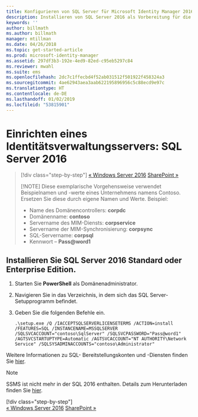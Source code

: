 ```yaml
---
title: Konfigurieren von SQL Server für Microsoft Identity Manager 2016 SP1 | Microsoft-Dokumentation
description: Installieren von SQL Server 2016 als Vorbereitung für die Installation von MIM 2016.
keywords: ''
author: billmath
ms.author: billmath
manager: mtillman
ms.date: 04/26/2018
ms.topic: get-started-article
ms.prod: microsoft-identity-manager
ms.assetid: 297df3b3-192e-4ed9-82ed-c95eb5297c84
ms.reviewer: mwahl
ms.suite: ems
ms.openlocfilehash: 2dc7c1ffecbd4f52ab031512f501922f458324a3
ms.sourcegitcommit: 4ae62943aea3aab622195896956c5c88ecd9e97c
ms.translationtype: HT
ms.contentlocale: de-DE
ms.lasthandoff: 01/02/2019
ms.locfileid: "53815901"
---
```

# <a name="set-up-an-identity-management-server-sql-server-2016"></a>Einrichten eines Identitätsverwaltungsservers: SQL Server 2016

> [!div class="step-by-step"]
> [« Windows Server 2016](prepare-server-ws2016.md)
> [SharePoint »](prepare-server-sharepoint.md)
> 
> [!NOTE]
> Diese exemplarische Vorgehensweise verwendet Beispielnamen und -werte eines Unternehmens namens Contoso. Ersetzen Sie diese durch eigene Namen und Werte. Beispiel:
> - Name des Domänencontrollers: **corpdc**
> - Domänenname: **contoso**
> - Servername des MIM-Diensts: **corpservice**
> - Servername der MIM-Synchronisierung: **corpsync**
> - SQL-Servername: **corpsql**
> - Kennwort – <strong>Pass@word1</strong>

## <a name="install-sql-server-2016-standardenterprise-edition"></a>Installieren Sie **SQL Server 2016 Standard oder Enterprise Edition**.

1. Starten Sie **PowerShell** als Domänenadministrator.

2. Navigieren Sie in das Verzeichnis, in dem sich das SQL Server-Setupprogramm befindet.

3. Geben Sie die folgenden Befehle ein.

    ```
    .\setup.exe /Q /IACCEPTSQLSERVERLICENSETERMS /ACTION=install /FEATURES=SQL /INSTANCENAME=MSSQLSERVER /SQLSVCACCOUNT="contoso\SqlServer" /SQLSVCPASSWORD="Pass@word1"   /AGTSVCSTARTUPTYPE=Automatic /AGTSVCACCOUNT="NT AUTHORITY\Network Service" /SQLSYSADMINACCOUNTS="contoso\Administrator"
    ```
    
Weitere Informationen zu SQL- Bereitstellungskonten und -Diensten finden Sie [hier](https://docs.microsoft.com/sql/database-engine/configure-windows/configure-windows-service-accounts-and-permissions?view=sql-server-2017).
> [!NOTE]
> SSMS ist nicht mehr in der SQL 2016 enthalten. Details zum Herunterladen finden Sie [hier](https://docs.microsoft.com/sql/ssms/download-sql-server-management-studio-ssms?view=sql-server-2017).
> 
> [!div class="step-by-step"]  
> [« Windows Server 2016](prepare-server-ws2016.md)
> [SharePoint »](prepare-server-sharepoint.md)
